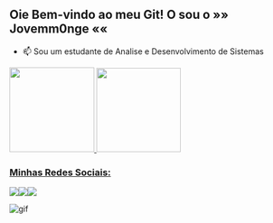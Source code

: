 <h2> Oie Bem-vindo ao meu Git! O sou o »» Jovemm0nge  «« </h2>


- 📫 Sou um estudante de Analise e Desenvolvimento de Sistemas
 
 <div>
  <a href="https://github.com/jovemm0nge">
  <img height="150em" src="https://github-readme-stats.vercel.app/api?username=jovemm0nge&show_icons=true&theme=radical&include_all_commits=true&count_private=true"/>
 <img height="149em" src="https://github-readme-stats.vercel.app/api/top-langs/?username=jovemm0nge&layout=compact&langs_count=16&theme=radical"/> 
</div>
 
 <h3> Minhas Redes Sociais:</h3>
 <div> 
  
  <a href="https://instagram.com/_m0nge" target="_blank"><img src="https://img.shields.io/badge/-Instagram-%23E4405F?style=for-the-badge&logo=instagram&logoColor=white" target="_blank"></a><a href="https://www.linkedin.com/in/gabrielarthurtonholodecampos/" target="_blank"><img src="https://img.shields.io/badge/-LinkedIn-%230077B5?style=for-the-badge&logo=linkedin&logoColor=white" target="_blank"></a><a href="https://steamcommunity.com/id/jovemm0nge/" target="_blank"><img src="https://img.shields.io/badge/Steam-000000?style=for-the-badge&logo=steam&logoColor=white" target="_blank"></a> 
  
  <img  alt="gif" src="https://media.giphy.com/media/WJjLyXCVvro2I/giphy.gif">
 
